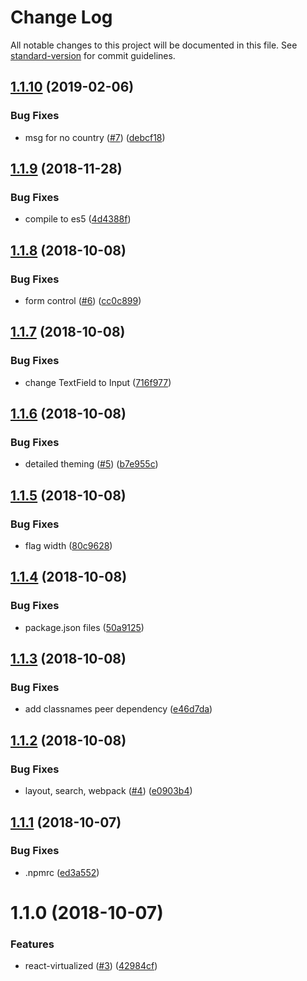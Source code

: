 # Change Log

All notable changes to this project will be documented in this file. See [standard-version](https://github.com/conventional-changelog/standard-version) for commit guidelines.

<a name="1.1.10"></a>
## [1.1.10](https://github.com/SponsorPay/material-ui-phone-input/compare/v1.1.9...v1.1.10) (2019-02-06)


### Bug Fixes

* msg for no country ([#7](https://github.com/SponsorPay/material-ui-phone-input/issues/7)) ([debcf18](https://github.com/SponsorPay/material-ui-phone-input/commit/debcf18))



<a name="1.1.9"></a>
## [1.1.9](https://github.com/SponsorPay/material-ui-phone-input/compare/v1.1.8...v1.1.9) (2018-11-28)


### Bug Fixes

* compile to es5 ([4d4388f](https://github.com/SponsorPay/material-ui-phone-input/commit/4d4388f))



<a name="1.1.8"></a>
## [1.1.8](https://github.com/SponsorPay/material-ui-phone-input/compare/v1.1.7...v1.1.8) (2018-10-08)


### Bug Fixes

* form control ([#6](https://github.com/SponsorPay/material-ui-phone-input/issues/6)) ([cc0c899](https://github.com/SponsorPay/material-ui-phone-input/commit/cc0c899))



<a name="1.1.7"></a>
## [1.1.7](https://github.com/SponsorPay/material-ui-phone-input/compare/v1.1.6...v1.1.7) (2018-10-08)


### Bug Fixes

* change TextField to Input ([716f977](https://github.com/SponsorPay/material-ui-phone-input/commit/716f977))



<a name="1.1.6"></a>
## [1.1.6](https://github.com/SponsorPay/material-ui-phone-input/compare/v1.1.5...v1.1.6) (2018-10-08)


### Bug Fixes

* detailed theming ([#5](https://github.com/SponsorPay/material-ui-phone-input/issues/5)) ([b7e955c](https://github.com/SponsorPay/material-ui-phone-input/commit/b7e955c))



<a name="1.1.5"></a>
## [1.1.5](https://github.com/SponsorPay/material-ui-phone-input/compare/v1.1.4...v1.1.5) (2018-10-08)


### Bug Fixes

* flag width ([80c9628](https://github.com/SponsorPay/material-ui-phone-input/commit/80c9628))



<a name="1.1.4"></a>
## [1.1.4](https://github.com/SponsorPay/material-ui-phone-input/compare/v1.1.3...v1.1.4) (2018-10-08)


### Bug Fixes

* package.json files ([50a9125](https://github.com/SponsorPay/material-ui-phone-input/commit/50a9125))



<a name="1.1.3"></a>
## [1.1.3](https://github.com/SponsorPay/material-ui-phone-input/compare/v1.1.2...v1.1.3) (2018-10-08)


### Bug Fixes

* add classnames peer dependency ([e46d7da](https://github.com/SponsorPay/material-ui-phone-input/commit/e46d7da))



<a name="1.1.2"></a>
## [1.1.2](https://github.com/SponsorPay/material-ui-phone-input/compare/v1.1.1...v1.1.2) (2018-10-08)


### Bug Fixes

* layout, search, webpack ([#4](https://github.com/SponsorPay/material-ui-phone-input/issues/4)) ([e0903b4](https://github.com/SponsorPay/material-ui-phone-input/commit/e0903b4))



<a name="1.1.1"></a>
## [1.1.1](https://github.com/SponsorPay/material-ui-phone-input/compare/v1.1.0...v1.1.1) (2018-10-07)


### Bug Fixes

* .npmrc ([ed3a552](https://github.com/SponsorPay/material-ui-phone-input/commit/ed3a552))



<a name="1.1.0"></a>
# 1.1.0 (2018-10-07)


### Features

* react-virtualized ([#3](https://github.com/SponsorPay/material-ui-phone-input/issues/3)) ([42984cf](https://github.com/SponsorPay/material-ui-phone-input/commit/42984cf))
